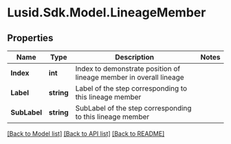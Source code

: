 # Lusid.Sdk.Model.LineageMember

## Properties

Name | Type | Description | Notes
------------ | ------------- | ------------- | -------------
**Index** | **int** | Index to demonstrate position of lineage member in overall lineage | 
**Label** | **string** | Label of the step corresponding to this lineage member | 
**SubLabel** | **string** | SubLabel of the step corresponding to this lineage member | 

[[Back to Model list]](../README.md#documentation-for-models) [[Back to API list]](../README.md#documentation-for-api-endpoints) [[Back to README]](../README.md)

